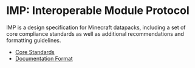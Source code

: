 # IMP: Interoperable Module Protocol

IMP is a design specification for Minecraft datapacks, including a set of core compliance standards as well as additional recommendations and formatting guidelines.

- [Core Standards](./docs/impcore.md)
- [Documentation Format](./docs/impdoc.md)
